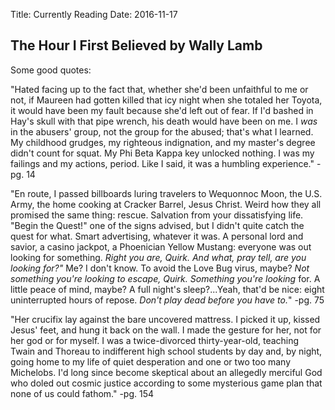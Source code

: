 Title: Currently Reading
Date: 2016-11-17

## The Hour I First Believed by Wally Lamb

Some good quotes:

"Hated facing up to the fact that, whether she'd been unfaithful to me or not, if Maureen had gotten killed that icy 
night when she totaled her Toyota, it would have been my fault because she'd left out of fear. If I'd bashed in Hay's 
skull with that pipe wrench, his death would have been on me. I *was* in the abusers' group, not the group for the 
abused; that's what I learned. My childhood grudges, my righteous indignation, and my master's degree didn't count for 
squat. My Phi Beta Kappa key unlocked nothing. I was my failings and my actions, period. Like I said, it was a 
humbling experience." -pg. 14

"En route, I passed billboards luring travelers to Wequonnoc Moon, the U.S. Army, the home cooking at Cracker Barrel, 
Jesus Christ. Weird how they all promised the same thing: rescue. Salvation from your dissatisfying life. "Begin the 
Quest!" one of the signs advised, but I didn't quite catch the quest for what. Smart advertising, whatever it was. A 
personal lord and savior, a casino jackpot, a Phoenician Yellow Mustang: everyone was out looking for something. 
*Right you are, Quirk. And what, pray tell, are you looking for?"* Me? I don't know. To avoid the Love Bug virus, 
maybe? *Not something you're looking to escape, Quirk. Something you're looking* for. A little peace of mind, maybe? A 
full night's sleep?...Yeah, that'd be nice: eight uninterrupted hours of repose. *Don't play dead before you have 
to.*" -pg. 75

"Her crucifix lay against the bare uncovered mattress. I picked it up, kissed Jesus' feet, and hung it back on the 
wall. I made the gesture for her, not for her god or for myself. I was a twice-divorced thirty-year-old, teaching 
Twain and Thoreau to indifferent high school students by day and, by night, going home to my life of quiet desperation 
and one or two too many Michelobs. I'd long since become skeptical about an allegedly merciful God who doled out 
cosmic justice according to some mysterious game plan that none of us could fathom." -pg. 154
